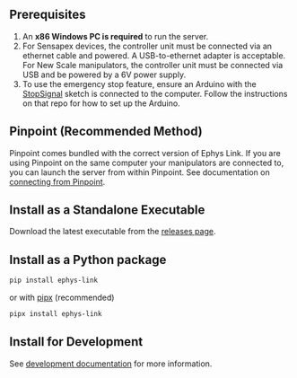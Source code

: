 ## Prerequisites

1. An **x86 Windows PC is required** to run the server.
2. For Sensapex devices, the controller unit must be connected via an ethernet
   cable and powered. A USB-to-ethernet adapter is acceptable. For New Scale manipulators,
   the controller unit must be connected via USB and be powered by a 6V power
   supply.
3. To use the emergency stop feature, ensure an Arduino with
   the [StopSignal](https://github.com/VirtualBrainLab/StopSignal) sketch is
   connected to the computer. Follow the instructions on that repo for how to
   set up the Arduino.

## Pinpoint (Recommended Method)

Pinpoint comes bundled with the correct version of Ephys Link. If you are using Pinpoint on the same computer your
manipulators are connected to, you can launch the server from within Pinpoint. See documentation
on [connecting from Pinpoint](../usage/connecting_to_pinpoint.md).

## Install as a Standalone Executable

Download the latest executable from the [releases page](https://github.com/VirtualBrainLab/ephys-link/releases/latest).

## Install as a Python package

```bash
pip install ephys-link
```

or with [pipx](https://pipx.pypa.io/stable/) (recommended)

```bash
pipx install ephys-link
```

## Install for Development

See [development documentation](../development/index.md/#installing-for-development) for more information.